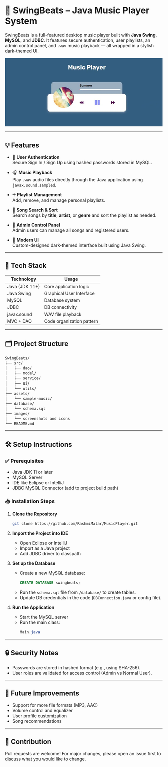 # 🎵 SwingBeats – Java Music Player System

SwingBeats is a full-featured desktop music player built with **Java Swing**, **MySQL**, and **JDBC**. It features secure authentication, user playlists, an admin control panel, and `.wav` music playback — all wrapped in a stylish dark-themed UI.

![SwingBeats Banner](images/music_player.jpeg)

---

## 💡 Features

- 🔐 **User Authentication**  
  Secure Sign In / Sign Up using hashed passwords stored in MySQL.

- 🎧 **Music Playback**  
  Play `.wav` audio files directly through the Java application using `javax.sound.sampled`.

- ➕ **Playlist Management**  
  Add, remove, and manage personal playlists.

- 🔎 **Song Search & Sort**  
  Search songs by **title**, **artist**, or **genre** and sort the playlist as needed.

- 👑 **Admin Control Panel**  
  Admin users can manage all songs and registered users.

- 🎨 **Modern UI**  
  Custom-designed dark-themed interface built using Java Swing.

<!-- ![App Screenshot - Home](images/home-ui.png) -->

---

## 🧰 Tech Stack

| Technology      | Usage                     |
|----------------|---------------------------|
| Java (JDK 11+)  | Core application logic     |
| Java Swing      | Graphical User Interface   |
| MySQL           | Database system            |
| JDBC            | DB connectivity            |
| javax.sound     | WAV file playback          |
| MVC + DAO       | Code organization pattern  |

---

## 🗂️ Project Structure

```
SwingBeats/
├── src/
│   ├── dao/
│   ├── model/
│   ├── service/
│   ├── ui/
│   └── utils/
├── assets/
│   └── sample-music/
├── database/
│   └── schema.sql
├── images/
│   └── screenshots and icons
└── README.md
```

---

## 🛠️ Setup Instructions

### ✅ Prerequisites

- Java JDK 11 or later
- MySQL Server
- IDE like Eclipse or IntelliJ
- JDBC MySQL Connector (add to project build path)

### 📥 Installation Steps

1. **Clone the Repository**
   ```bash
   git clone https://github.com/RashmiMalar/MusicPlayer.git

   ```

2. **Import the Project into IDE**
   - Open Eclipse or IntelliJ
   - Import as a Java project
   - Add JDBC driver to classpath

3. **Set up the Database**
   - Create a new MySQL database:
     ```sql
     CREATE DATABASE swingbeats;
     ```
   - Run the `schema.sql` file from `/database/` to create tables.
   - Update DB credentials in the code (`DBConnection.java` or config file).

4. **Run the Application**
   - Start the MySQL server
   - Run the main class:
     ```java
     Main.java
     ```

---
<!-- 
## 🖼️ UI Snapshots

| Login Page                     | Music Player Screen              | Admin Dashboard                 |
|-------------------------------|----------------------------------|---------------------------------|
| ![Login](images/login.png)    | ![Player](images/player.png)     | ![Admin](images/admin.png)      |

--- -->

## 🔒 Security Notes

- Passwords are stored in hashed format (e.g., using SHA-256).
- User roles are validated for access control (Admin vs Normal User).

---

## 📌 Future Improvements

- Support for more file formats (MP3, AAC)
- Volume control and equalizer
- User profile customization
- Song recommendations

---

## 🤝 Contribution

Pull requests are welcome! For major changes, please open an issue first to discuss what you would like to change.


